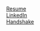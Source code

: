 [Resume](https://github.com/user-attachments/files/17594128/Braeden.McGrath.Resume.pdf)\
[LinkedIn](www.linkedin.com/in/braeden-mcgrath )\
[Handshake](https://utc.joinhandshake.com/profiles/44169484)
